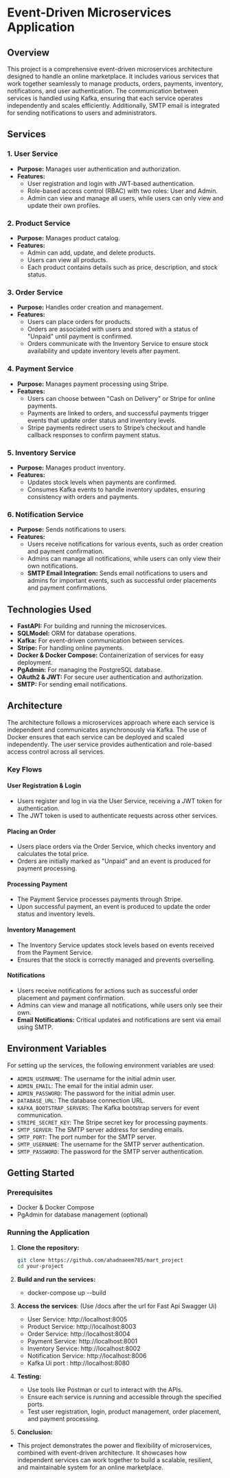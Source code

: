 # Event-Driven Microservices Application

## Overview

This project is a comprehensive event-driven microservices architecture designed to handle an online marketplace. It includes various services that work together seamlessly to manage products, orders, payments, inventory, notifications, and user authentication. The communication between services is handled using Kafka, ensuring that each service operates independently and scales efficiently. Additionally, SMTP email is integrated for sending notifications to users and administrators.

## Services

### 1. User Service
- **Purpose:** Manages user authentication and authorization.
- **Features:**
  - User registration and login with JWT-based authentication.
  - Role-based access control (RBAC) with two roles: User and Admin.
  - Admin can view and manage all users, while users can only view and update their own profiles.

### 2. Product Service
- **Purpose:** Manages product catalog.
- **Features:**
  - Admin can add, update, and delete products.
  - Users can view all products.
  - Each product contains details such as price, description, and stock status.

### 3. Order Service
- **Purpose:** Handles order creation and management.
- **Features:**
  - Users can place orders for products.
  - Orders are associated with users and stored with a status of "Unpaid" until payment is confirmed.
  - Orders communicate with the Inventory Service to ensure stock availability and update inventory levels after payment.

### 4. Payment Service
- **Purpose:** Manages payment processing using Stripe.
- **Features:**
  - Users can choose between "Cash on Delivery" or Stripe for online payments.
  - Payments are linked to orders, and successful payments trigger events that update order status and inventory levels.
  - Stripe payments redirect users to Stripe’s checkout and handle callback responses to confirm payment status.

### 5. Inventory Service
- **Purpose:** Manages product inventory.
- **Features:**
  - Updates stock levels when payments are confirmed.
  - Consumes Kafka events to handle inventory updates, ensuring consistency with orders and payments.

### 6. Notification Service
- **Purpose:** Sends notifications to users.
- **Features:**
  - Users receive notifications for various events, such as order creation and payment confirmation.
  - Admins can manage all notifications, while users can only view their own notifications.
  - **SMTP Email Integration:** Sends email notifications to users and admins for important events, such as successful order placements and payment confirmations.

## Technologies Used

- **FastAPI:** For building and running the microservices.
- **SQLModel:** ORM for database operations.
- **Kafka:** For event-driven communication between services.
- **Stripe:** For handling online payments.
- **Docker & Docker Compose:** Containerization of services for easy deployment.
- **PgAdmin:** For managing the PostgreSQL database.
- **OAuth2 & JWT:** For secure user authentication and authorization.
- **SMTP:** For sending email notifications.

## Architecture

The architecture follows a microservices approach where each service is independent and communicates asynchronously via Kafka. The use of Docker ensures that each service can be deployed and scaled independently. The user service provides authentication and role-based access control across all services.

### Key Flows

#### User Registration & Login
- Users register and log in via the User Service, receiving a JWT token for authentication.
- The JWT token is used to authenticate requests across other services.

#### Placing an Order
- Users place orders via the Order Service, which checks inventory and calculates the total price.
- Orders are initially marked as "Unpaid" and an event is produced for payment processing.

#### Processing Payment
- The Payment Service processes payments through Stripe.
- Upon successful payment, an event is produced to update the order status and inventory levels.

#### Inventory Management
- The Inventory Service updates stock levels based on events received from the Payment Service.
- Ensures that the stock is correctly managed and prevents overselling.

#### Notifications
- Users receive notifications for actions such as successful order placement and payment confirmation.
- Admins can view and manage all notifications, while users only see their own.
- **Email Notifications:** Critical updates and notifications are sent via email using SMTP.

## Environment Variables

For setting up the services, the following environment variables are used:

- `ADMIN_USERNAME`: The username for the initial admin user.
- `ADMIN_EMAIL`: The email for the initial admin user.
- `ADMIN_PASSWORD`: The password for the initial admin user.
- `DATABASE_URL`: The database connection URL.
- `KAFKA_BOOTSTRAP_SERVERS`: The Kafka bootstrap servers for event communication.
- `STRIPE_SECRET_KEY`: The Stripe secret key for processing payments.
- `SMTP_SERVER`: The SMTP server address for sending emails.
- `SMTP_PORT`: The port number for the SMTP server.
- `SMTP_USERNAME`: The username for the SMTP server authentication.
- `SMTP_PASSWORD`: The password for the SMTP server authentication.

## Getting Started

### Prerequisites

- Docker & Docker Compose
- PgAdmin for database management (optional)

### Running the Application

1. **Clone the repository:**
   ```bash
   git clone https://github.com/ahadnaeem785/mart_project
   cd your-project

2. **Build and run the services:**
    - docker-compose up --build

3. **Access the services**:
   (Use /docs after the url for Fast Api Swagger Ui)
   - User Service: http://localhost:8005
   - Product Service: http://localhost:8003
   - Order Service: http://localhost:8004
   - Payment Service: http://localhost:8001
   - Inventory Service: http://localhost:8002
   - Notification Service: http://localhost:8006
   - Kafka Ui port : http://localhost:8080

4. **Testing:**

   - Use tools like Postman or curl to interact with the APIs.
   - Ensure each service is running and accessible through the specified ports.
   - Test user registration, login, product management, order placement, and payment processing. 

5. **Conclusion:**
  - This project demonstrates the power and flexibility of microservices, combined with event-driven architecture. It showcases how independent services can work together to build a scalable, resilient, and maintainable system for an online marketplace.     
